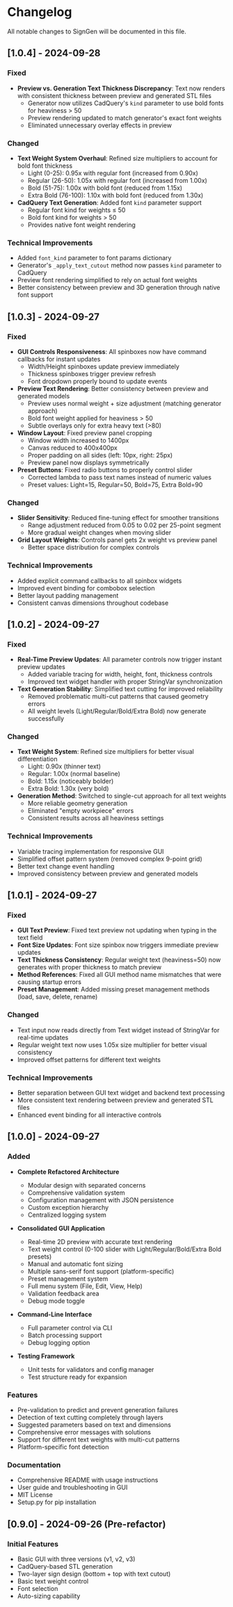# Changelog

All notable changes to SignGen will be documented in this file.

## [1.0.4] - 2024-09-28

### Fixed
- **Preview vs. Generation Text Thickness Discrepancy**: Text now renders with consistent thickness between preview and generated STL files
  - Generator now utilizes CadQuery's `kind` parameter to use bold fonts for heaviness > 50
  - Preview rendering updated to match generator's exact font weights
  - Eliminated unnecessary overlay effects in preview

### Changed
- **Text Weight System Overhaul**: Refined size multipliers to account for bold font thickness
  - Light (0-25): 0.95x with regular font (increased from 0.90x)
  - Regular (26-50): 1.05x with regular font (increased from 1.00x)
  - Bold (51-75): 1.00x with bold font (reduced from 1.15x)
  - Extra Bold (76-100): 1.10x with bold font (reduced from 1.30x)
- **CadQuery Text Generation**: Added font `kind` parameter support
  - Regular font kind for weights ≤ 50
  - Bold font kind for weights > 50
  - Provides native font weight rendering

### Technical Improvements
- Added `font_kind` parameter to font params dictionary
- Generator's `_apply_text_cutout` method now passes `kind` parameter to CadQuery
- Preview font rendering simplified to rely on actual font weights
- Better consistency between preview and 3D generation through native font support

## [1.0.3] - 2024-09-27

### Fixed
- **GUI Controls Responsiveness**: All spinboxes now have command callbacks for instant updates
  - Width/Height spinboxes update preview immediately
  - Thickness spinboxes trigger preview refresh
  - Font dropdown properly bound to update events
- **Preview Text Rendering**: Better consistency between preview and generated models
  - Preview uses normal weight + size adjustment (matching generator approach)
  - Bold font weight applied for heaviness > 50
  - Subtle overlays only for extra heavy text (>80)
- **Window Layout**: Fixed preview panel cropping
  - Window width increased to 1400px
  - Canvas reduced to 400x400px
  - Proper padding on all sides (left: 10px, right: 25px)
  - Preview panel now displays symmetrically
- **Preset Buttons**: Fixed radio buttons to properly control slider
  - Corrected lambda to pass text names instead of numeric values
  - Preset values: Light=15, Regular=50, Bold=75, Extra Bold=90

### Changed
- **Slider Sensitivity**: Reduced fine-tuning effect for smoother transitions
  - Range adjustment reduced from 0.05 to 0.02 per 25-point segment
  - More gradual weight changes when moving slider
- **Grid Layout Weights**: Controls panel gets 2x weight vs preview panel
  - Better space distribution for complex controls

### Technical Improvements
- Added explicit command callbacks to all spinbox widgets
- Improved event binding for combobox selection
- Better layout padding management
- Consistent canvas dimensions throughout codebase

## [1.0.2] - 2024-09-27

### Fixed
- **Real-Time Preview Updates**: All parameter controls now trigger instant preview updates
  - Added variable tracing for width, height, font, thickness controls
  - Improved text widget handler with proper StringVar synchronization
- **Text Generation Stability**: Simplified text cutting for improved reliability
  - Removed problematic multi-cut patterns that caused geometry errors
  - All weight levels (Light/Regular/Bold/Extra Bold) now generate successfully

### Changed
- **Text Weight System**: Refined size multipliers for better visual differentiation
  - Light: 0.90x (thinner text)
  - Regular: 1.00x (normal baseline)
  - Bold: 1.15x (noticeably bolder)
  - Extra Bold: 1.30x (very bold)
- **Generation Method**: Switched to single-cut approach for all text weights
  - More reliable geometry generation
  - Eliminated "empty workpiece" errors
  - Consistent results across all heaviness settings

### Technical Improvements
- Variable tracing implementation for responsive GUI
- Simplified offset pattern system (removed complex 9-point grid)
- Better text change event handling
- Improved consistency between preview and generated models

## [1.0.1] - 2024-09-27

### Fixed
- **GUI Text Preview**: Fixed text preview not updating when typing in the text field
- **Font Size Updates**: Font size spinbox now triggers immediate preview updates
- **Text Thickness Consistency**: Regular weight text (heaviness=50) now generates with proper thickness to match preview
- **Method References**: Fixed all GUI method name mismatches that were causing startup errors
- **Preset Management**: Added missing preset management methods (load, save, delete, rename)

### Changed
- Text input now reads directly from Text widget instead of StringVar for real-time updates
- Regular weight text now uses 1.05x size multiplier for better visual consistency
- Improved offset patterns for different text weights

### Technical Improvements
- Better separation between GUI text widget and backend text processing
- More consistent text rendering between preview and generated STL files
- Enhanced event binding for all interactive controls

## [1.0.0] - 2024-09-27

### Added
- **Complete Refactored Architecture**
  - Modular design with separated concerns
  - Comprehensive validation system
  - Configuration management with JSON persistence
  - Custom exception hierarchy
  - Centralized logging system

- **Consolidated GUI Application**
  - Real-time 2D preview with accurate text rendering
  - Text weight control (0-100 slider with Light/Regular/Bold/Extra Bold presets)
  - Manual and automatic font sizing
  - Multiple sans-serif font support (platform-specific)
  - Preset management system
  - Full menu system (File, Edit, View, Help)
  - Validation feedback area
  - Debug mode toggle

- **Command-Line Interface**
  - Full parameter control via CLI
  - Batch processing support
  - Debug logging option

- **Testing Framework**
  - Unit tests for validators and config manager
  - Test structure ready for expansion

### Features
- Pre-validation to predict and prevent generation failures
- Detection of text cutting completely through layers
- Suggested parameters based on text and dimensions
- Comprehensive error messages with solutions
- Support for different text weights with multi-cut patterns
- Platform-specific font detection

### Documentation
- Comprehensive README with usage instructions
- User guide and troubleshooting in GUI
- MIT License
- Setup.py for pip installation

## [0.9.0] - 2024-09-26 (Pre-refactor)

### Initial Features
- Basic GUI with three versions (v1, v2, v3)
- CadQuery-based STL generation
- Two-layer sign design (bottom + top with text cutout)
- Basic text weight control
- Font selection
- Auto-sizing capability
